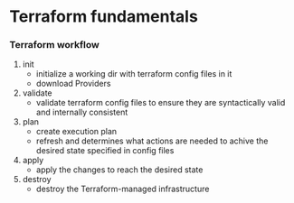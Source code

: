 # Terraform fundamentals

### Terraform workflow
1. init
   -  initialize a working dir with terraform config files in it
   -  download Providers
2. validate
   - validate terraform config files to ensure they are syntactically valid and internally consistent
3. plan
   - create execution plan
   - refresh and determines what actions are needed to achive the desired state specified in config files
4. apply
   - apply the changes to reach the desired state
5. destroy
   - destroy the Terraform-managed infrastructure
